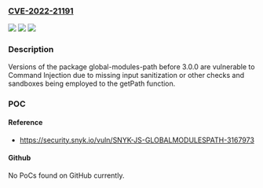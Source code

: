 ### [CVE-2022-21191](https://cve.mitre.org/cgi-bin/cvename.cgi?name=CVE-2022-21191)
![](https://img.shields.io/static/v1?label=Product&message=global-modules-path&color=blue)
![](https://img.shields.io/static/v1?label=Version&message=n%2Fa&color=blue)
![](https://img.shields.io/static/v1?label=Vulnerability&message=Command%20Injection&color=brighgreen)

### Description

Versions of the package global-modules-path before 3.0.0 are vulnerable to Command Injection due to missing input sanitization or other checks and sandboxes being employed to the getPath function.

### POC

#### Reference
- https://security.snyk.io/vuln/SNYK-JS-GLOBALMODULESPATH-3167973

#### Github
No PoCs found on GitHub currently.

